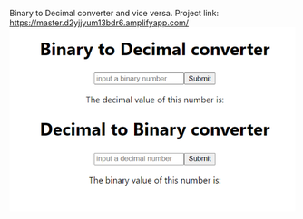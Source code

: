 Binary to Decimal converter and vice versa. Project link: https://master.d2yjjyum13bdr6.amplifyapp.com/
![Sreenshot](screenshot.PNG)